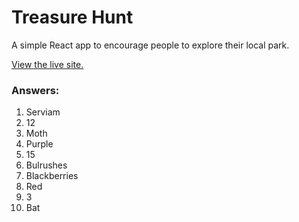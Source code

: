# Treasure Hunt

A simple React app to encourage people to explore their local park.

[View the live site.](https://morleypark.co.uk/?ref=github)

### Answers:

1. Serviam
2. 12
3. Moth
4. Purple
5. 15
6. Bulrushes
7. Blackberries
8. Red
9. 3
10. Bat
